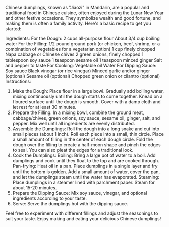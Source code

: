 Chinese dumplings, known as "Jiaozi" in Mandarin, are a popular and traditional food in Chinese cuisine, often enjoyed during the Lunar New Year and other festive occasions. They symbolize wealth and good fortune, and making them is often a family activity. Here's a basic recipe to get you started:

Ingredients:
For the Dough:
2 cups all-purpose flour
About 3/4 cup boiling water
For the Filling:
1/2 pound ground pork (or chicken, beef, shrimp, or a combination of vegetables for a vegetarian option)
1 cup finely chopped Napa cabbage or Chinese chives
2 green onions, finely chopped
1 tablespoon soy sauce
1 teaspoon sesame oil
1 teaspoon minced ginger
Salt and pepper to taste
For Cooking:
Vegetable oil
Water
For Dipping Sauce:
Soy sauce
Black vinegar (or rice vinegar)
Minced garlic and/or ginger (optional)
Sesame oil (optional)
Chopped green onion or cilantro (optional)
Instructions:
1. Make the Dough:
Place flour in a large bowl.
Gradually add boiling water, mixing continuously until the dough starts to come together.
Knead on a floured surface until the dough is smooth. Cover with a damp cloth and let rest for at least 30 minutes.
2. Prepare the Filling:
In a mixing bowl, combine the ground meat, cabbage/chives, green onions, soy sauce, sesame oil, ginger, salt, and pepper.
Mix well until all ingredients are evenly distributed.
3. Assemble the Dumplings:
Roll the dough into a long snake and cut into small pieces (about 1 inch).
Roll each piece into a small, thin circle.
Place a small amount of filling in the center of each dough circle.
Fold the dough over the filling to create a half-moon shape and pinch the edges to seal. You can also pleat the edges for a traditional look.
4. Cook the Dumplings:
Boiling: Bring a large pot of water to a boil. Add dumplings and cook until they float to the top and are cooked through.
Pan-frying: Heat oil in a pan. Place dumplings in a single layer and fry until the bottom is golden. Add a small amount of water, cover the pan, and let the dumplings steam until the water has evaporated.
Steaming: Place dumplings in a steamer lined with parchment paper. Steam for about 15-20 minutes.
5. Prepare the Dipping Sauce:
Mix soy sauce, vinegar, and optional ingredients according to your taste.
6. Serve:
Serve the dumplings hot with the dipping sauce.

Feel free to experiment with different fillings and adjust the seasonings to suit your taste. Enjoy making and eating your delicious Chinese dumplings!
